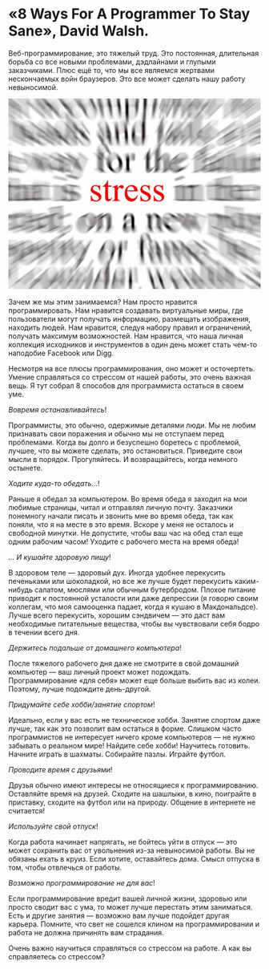 # «8 Ways For A Programmer To Stay Sane», David Walsh.

Веб-программирование, это тяжелый труд. Это постоянная, длительная борьба со все новыми проблемами, дэдлайнами и глупыми заказчиками. Плюс ещё то, что мы все являемся жертвами нескончаемых войн браузеров. Это все может сделать нашу работу невыносимой.

![pic1](pic1.jpg)

Зачем же мы этим занимаемся? Нам просто нравится программировать. Нам нравится создавать виртуальные миры, где пользователи могут получать информацию, размещать изображения, находить людей. Нам нравится, следуя набору правил и ограничений, получать максимум возможностей. Нам нравится, что наша личная коллекция исходников и инструментов в один день может стать чем-то наподобие Facebook или Digg.

Несмотря на все плюсы программирования, оно может и осточертеть. Умение справляться со стрессом от нашей работы, это очень важная вещь. Я тут собрал 8 способов для программиста остаться в своем уме.

*Вовремя останавливайтесь*!

Программисты, это обычно, одержимые деталями люди. Мы не любим признавать свои поражения и обычно мы не отступаем перед проблемами. Когда вы долго и безуспешно боретесь с проблемой, лучшее, что вы можете сделать, это остановиться. Приведите свои мысли в порядок. Прогуляйтесь. И возвращайтесь, когда немного остынете.

*Ходите куда-то обедать...*!

Раньше я обедал за компьютером. Во время обеда я заходил на мои любимые страницы, читал и отправлял личную почту. Заказчики понемногу начали писать и звонить мне во время обеда, так как поняли, что я на месте в это время. Вскоре у меня не осталось и свободной минутки. Не допустите, чтобы ваш час на обед стал еще одним рабочим часом! Уходите с рабочего места на время обеда!

*… И кушайте здоровую пищу*!

В здоровом теле — здоровый дух. Иногда удобнее перекусить печеньками или шоколадкой, но все же лучше будет перекусить каким-нибудь салатом, мюслями или обычным бутербродом. Плохое питание приводит к постоянной усталости или даже депрессии (я говорю своим коллегам, что моя самооценка падает, когда я кушаю в Макдональдсе). Лучше всего перекусить, хорошим сэндвичем — это даст вам необходимые питательные вещества, чтобы вы чувствовали себя бодро в течении всего дня.

*Держитесь подальше от домашнего компьютера*!

После тяжелого рабочего дня даже не смотрите в свой домашний компьютер — ваш личный проект может подождать. Программирование «для себя» может еще больше выбить вас из колеи. Поэтому, лучше подождите день-другой.

*Придумайте себе хобби/занятие спортом*!

Идеально, если у вас есть не техническое хобби. Занятие спортом даже лучше, так как это позволит вам остаться в форме. Слишком часто программистов не интересует ничего кроме компьютеров — не нужно забывать о реальном мире! Найдите себе хобби! Научитесь готовить. Начните играть в шахматы. Собирайте пазлы. Играйте футбол.

*Проводите время с друзьями*!

Друзья обычно имеют интересы не относящиеся к программированию. Оставляйте время на друзей. Сходите на шашлыки, в кино, поиграйте в приставку, сходите на футбол или на природу. Общение в интернете не считается!

*Используйте свой отпуск*!

Когда работа начинает напрягать, не бойтесь уйти в отпуск — это может сохранить вас от увольнения из-за невыносимой работы. Вы не обязаны ехать в круиз. Если хотите, оставайтесь дома. Смысл отпуска в том, чтобы отвлечься от работы.

*Возможно программирование не для вас*!

Если программирование вредит вашей личной жизни, здоровью или просто сводит вас с ума, то может лучше перестать этим заниматься. Есть и другие занятия — возможно вам лучше подойдет другая карьера. Помните, что свет не сошелся клином на программировании и работа не должна причинять вам страдания.

Очень важно научиться справляться со стрессом на работе. А как вы справляетесь со стрессом? 